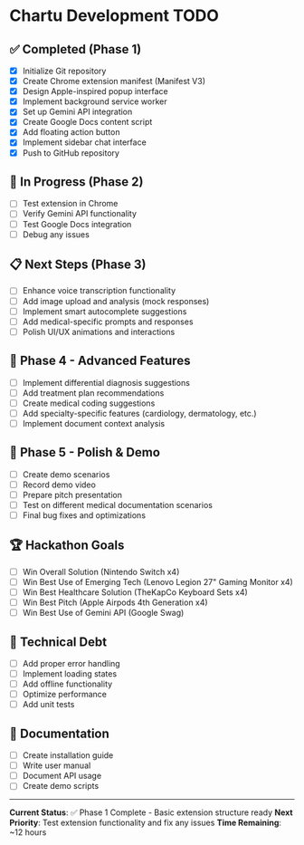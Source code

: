 # Chartu Development TODO

## ✅ Completed (Phase 1)
- [x] Initialize Git repository
- [x] Create Chrome extension manifest (Manifest V3)
- [x] Design Apple-inspired popup interface
- [x] Implement background service worker
- [x] Set up Gemini API integration
- [x] Create Google Docs content script
- [x] Add floating action button
- [x] Implement sidebar chat interface
- [x] Push to GitHub repository

## 🔄 In Progress (Phase 2)
- [ ] Test extension in Chrome
- [ ] Verify Gemini API functionality
- [ ] Test Google Docs integration
- [ ] Debug any issues

## 📋 Next Steps (Phase 3)
- [ ] Enhance voice transcription functionality
- [ ] Add image upload and analysis (mock responses)
- [ ] Implement smart autocomplete suggestions
- [ ] Add medical-specific prompts and responses
- [ ] Polish UI/UX animations and interactions

## 🎯 Phase 4 - Advanced Features
- [ ] Implement differential diagnosis suggestions
- [ ] Add treatment plan recommendations
- [ ] Create medical coding suggestions
- [ ] Add specialty-specific features (cardiology, dermatology, etc.)
- [ ] Implement document context analysis

## 🚀 Phase 5 - Polish & Demo
- [ ] Create demo scenarios
- [ ] Record demo video
- [ ] Prepare pitch presentation
- [ ] Test on different medical documentation scenarios
- [ ] Final bug fixes and optimizations

## 🏆 Hackathon Goals
- [ ] Win Overall Solution (Nintendo Switch x4)
- [ ] Win Best Use of Emerging Tech (Lenovo Legion 27" Gaming Monitor x4)
- [ ] Win Best Healthcare Solution (TheKapCo Keyboard Sets x4)
- [ ] Win Best Pitch (Apple Airpods 4th Generation x4)
- [ ] Win Best Use of Gemini API (Google Swag)

## 🔧 Technical Debt
- [ ] Add proper error handling
- [ ] Implement loading states
- [ ] Add offline functionality
- [ ] Optimize performance
- [ ] Add unit tests

## 📝 Documentation
- [ ] Create installation guide
- [ ] Write user manual
- [ ] Document API usage
- [ ] Create demo scripts

---

**Current Status**: ✅ Phase 1 Complete - Basic extension structure ready
**Next Priority**: Test extension functionality and fix any issues
**Time Remaining**: ~12 hours 